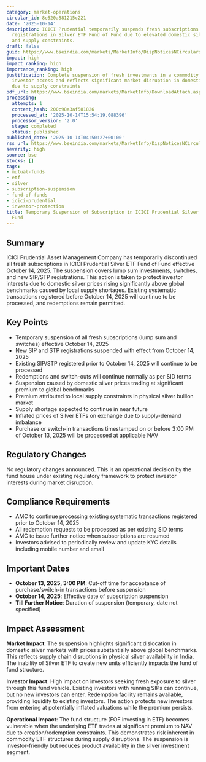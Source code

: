```yaml
---
category: market-operations
circular_id: 8e520a881215c221
date: '2025-10-14'
description: ICICI Prudential temporarily suspends fresh subscriptions and new SIP/STP
  registrations in Silver ETF Fund of Fund due to elevated domestic silver prices
  and supply constraints.
draft: false
guid: https://www.bseindia.com/markets/MarketInfo/DispNoticesNCirculars.aspx?Noticeid={467370D4-4C85-4746-8AB2-C9248BBA6FFB}&noticeno=20251014-1&dt=10/14/2025&icount=1&totcount=59&flag=0
impact: high
impact_ranking: high
importance_ranking: high
justification: Complete suspension of fresh investments in a commodity ETF FOF affects
  investor access and reflects significant market disruption in domestic silver prices
  due to supply constraints
pdf_url: https://www.bseindia.com/markets/MarketInfo/DownloadAttach.aspx?id=20251014-1&attachedId=f384863f-bdb6-4e4c-8c24-d1b296fef81e
processing:
  attempts: 1
  content_hash: 200c98a3af581826
  processed_at: '2025-10-14T15:54:19.088396'
  processor_version: '2.0'
  stage: completed
  status: published
published_date: '2025-10-14T04:50:27+00:00'
rss_url: https://www.bseindia.com/markets/MarketInfo/DispNoticesNCirculars.aspx?Noticeid={467370D4-4C85-4746-8AB2-C9248BBA6FFB}&noticeno=20251014-1&dt=10/14/2025&icount=1&totcount=59&flag=0
severity: high
source: bse
stocks: []
tags:
- mutual-funds
- etf
- silver
- subscription-suspension
- fund-of-funds
- icici-prudential
- investor-protection
title: Temporary Suspension of Subscription in ICICI Prudential Silver ETF Fund of
  Fund
---
```


## Summary

ICICI Prudential Asset Management Company has temporarily discontinued all fresh subscriptions in ICICI Prudential Silver ETF Fund of Fund effective October 14, 2025. The suspension covers lump sum investments, switches, and new SIP/STP registrations. This action is taken to protect investor interests due to domestic silver prices rising significantly above global benchmarks caused by local supply shortages. Existing systematic transactions registered before October 14, 2025 will continue to be processed, and redemptions remain permitted.

## Key Points

- Temporary suspension of all fresh subscriptions (lump sum and switches) effective October 14, 2025
- New SIP and STP registrations suspended with effect from October 14, 2025
- Existing SIP/STP registered prior to October 14, 2025 will continue to be processed
- Redemptions and switch-outs will continue normally as per SID terms
- Suspension caused by domestic silver prices trading at significant premium to global benchmarks
- Premium attributed to local supply constraints in physical silver bullion market
- Supply shortage expected to continue in near future
- Inflated prices of Silver ETFs on exchange due to supply-demand imbalance
- Purchase or switch-in transactions timestamped on or before 3:00 PM of October 13, 2025 will be processed at applicable NAV

## Regulatory Changes

No regulatory changes announced. This is an operational decision by the fund house under existing regulatory framework to protect investor interests during market disruption.

## Compliance Requirements

- AMC to continue processing existing systematic transactions registered prior to October 14, 2025
- All redemption requests to be processed as per existing SID terms
- AMC to issue further notice when subscriptions are resumed
- Investors advised to periodically review and update KYC details including mobile number and email

## Important Dates

- **October 13, 2025, 3:00 PM**: Cut-off time for acceptance of purchase/switch-in transactions before suspension
- **October 14, 2025**: Effective date of subscription suspension
- **Till Further Notice**: Duration of suspension (temporary, date not specified)

## Impact Assessment

**Market Impact**: The suspension highlights significant dislocation in domestic silver markets with prices substantially above global benchmarks. This reflects supply chain disruptions in physical silver availability in India. The inability of Silver ETF to create new units efficiently impacts the fund of fund structure.

**Investor Impact**: High impact on investors seeking fresh exposure to silver through this fund vehicle. Existing investors with running SIPs can continue, but no new investors can enter. Redemption facility remains available, providing liquidity to existing investors. The action protects new investors from entering at potentially inflated valuations while the premium persists.

**Operational Impact**: The fund structure (FOF investing in ETF) becomes vulnerable when the underlying ETF trades at significant premium to NAV due to creation/redemption constraints. This demonstrates risk inherent in commodity ETF structures during supply disruptions. The suspension is investor-friendly but reduces product availability in the silver investment segment.